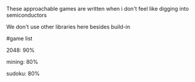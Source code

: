 These approachable games are written when i don't feel like digging into semiconductors

We don't use other libraries here besides build-in


#game list

 2048: 90%

 mining: 80%

 sudoku: 80%
